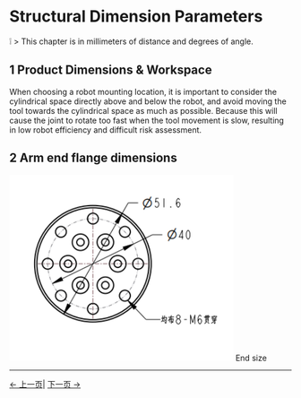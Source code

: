 # Structural Dimension Parameters

❕ > This chapter is in millimeters of distance and degrees of angle.

## 1 Product Dimensions & Workspace
  When choosing a robot mounting location, it is important to consider the cylindrical space directly above and below the robot, and avoid moving the tool towards the cylindrical space as much as possible. Because this will cause the joint to rotate too fast when the tool movement is slow, resulting in low robot efficiency and difficult risk assessment.

<!-- <img src="../resources/2-ProductFeature/产品尺寸.png " width="400" height="auto" /> -->


<!-- <img src="../resources/2-ProductFeature/工作空间.png " width="800" height="auto" />   -->

            

<!-- ## 2 底座安装尺寸 -->

<!-- <img src="../resources/2-ProductFeature/底座尺寸.png " width="400" height="auto" /> -->



## 2 Arm end flange dimensions
<img src="../resources/2-ProductFeature/末端法兰.png" width="400" height="auto" />
End size


---

[← 上一页](../2-ProductFeature/2.2-ControlCoreParameter.md)| [下一页 →](../2-ProductFeature/2.4-ElectricalCharacteristicParameter.md)
